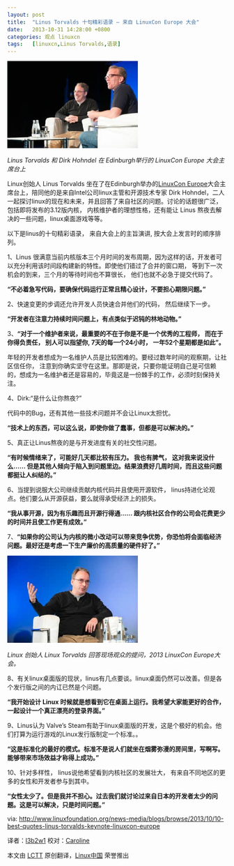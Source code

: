 ```yaml
---
layout: post
title:	"Linus Torvalds 十句精彩语录 — 来自 LinuxCon Europe 大会"
date:	2013-10-31 14:28:00 +0800 
categories:	观点 linuxcn 
tags:	[linuxcn,Linus Torvalds,语录]
---
```



![](/Asserts/Images/album/201310/30/170055z02owwdyghqf7ddh.jpg)


*Linus Torvalds 和 Dirk Hohndel 在 Edinburgh举行的 LinuxCon Europe 大会主席台上*


Linux创始人 Linus Torvalds 坐在了在Edinburgh举办的[LinuxCon Europe](http://events.linuxfoundation.org/events/linuxcon-europe)大会主席台上，陪同他的是来自Intel公司linux主管和开源技术专家 Dirk Hohndel，二人一起探讨linux的现在和未来，并且回答了来自社区的问题。讨论的话题很广泛，包括即将发布的3.12版内核， 内核维护者的理想性格，还有能让 Linus 熬夜去解决的一些问题，linux桌面游戏等等。


以下是linus的十句精彩语录， 来自大会上的主旨演讲, 按大会上发言时的顺序排列。


1、Linus 很满意当前内核版本三个月时间的发布周期，因为这样的话，开发者可以充分利用该时间段构建新的特性。即使他们错过了合并的窗口期， 等到下一次机会的到来，三个月的等待时间也不算很长， 他们也就不必急于提交代码了。


**“不必着急写代码，要确保代码运行正常且精心设计，不要担心期限问题。”**


2、快速变更的步调还允许开发人员快速合并他们的代码， 然后继续下一步。


**“开发者在注意力持续时间问题上，有点类似于迟钝的林地动物。”**


3、**“对于一个维护者来说，最重要的不在于你是不是一个优秀的工程师， 而在于你得负责任， 别人可以指望你, 7天的每一个24小时， 一年52个星期都是如此”。**


年轻的开发者想成为一名维护人员是比较困难的。要经过数年时间的观察期，让社区信任你， 注意到你确实坚守在这里。那即是说，只要你能证明自己是可信赖的，想成为一名维护者还是容易的，毕竟这是一份棘手的工作，必须时刻保持关注。


4、Dirk:“是什么让你熬夜?”


代码中的Bug，还有其他一些技术问题并不会让Linux太担忧。


**“技术上的东西，可以这么说，即使你做了蠢事，但都是可以解决的。”**


5、真正让Linus熬夜的是与开发进度有关的社交性问题。


**“有时候情绪来了，可能好几天都比较有压力。 我也有脾气， 这对我来说没什么…… 但是其他人倾向于陷入到问题里边。结果浪费好几周时间，而且这些问题都挺让人纠结的。”**


6、当提到说服大公司继续贡献内核代码并且使用开源软件， linus持进化论观点。他们要么从开源获益，要么就得承受经济上的损失。


**“我从事开源，因为有乐趣而且开源行得通…… 跟内核社区合作的公司会花费更少的时间并且使工作更有成效。”**


7、**“如果你的公司认为内核的微小改动可以带来竞争优势，你恐怕将会面临经济问题。最好还是考虑一下生产廉价的高质量的硬件好了。”**


 ![](/Asserts/Images/album/201310/30/1700560v35y0441aaggg8y.jpg)


*Linux 创始人 Linux Torvalds 回答现场观众的提问，2013 LinuxCon Europe大会。*


8、有关linux桌面版的现状，linus有几点要谈。linux桌面仍然可以改善。但是各个发行版之间的内讧已然是个问题。


**“我开始设计 Linux 时候就是想看到它在桌面上运行。我希望大家能更好的合作，一起设计一个真正漂亮的登录界面。”**


9、Linus认为 Valve’s Steam有助于linux桌面版的开发，这是个极好的机会。他们打算为运行游戏的Linux发行版制定一个标准。。


**“这是标准化的最好的模式。标准不是说人们就坐在烟雾弥漫的房间里，写啊写。能够带来市场效益才称得上成功。”**


10、针对多样性， linus说他希望看到内核社区的发展壮大， 有来自不同地区的更多的女性和开发者参与到其中。


**“女性太少了。但是我并不担心。过去我们就讨论过来自日本的开发者太少的问题。这是可以解决，只是时间问题。”**


 


via: <http://www.linuxfoundation.org/news-media/blogs/browse/2013/10/10-best-quotes-linus-torvalds-keynote-linuxcon-europe>


译者：[l3b2w1](https://github.com/l3b2w1) 校对：[Caroline](https://github.com/carolinewuyan)


本文由 [LCTT](https://github.com/LCTT/TranslateProject) 原创翻译，[Linux中国](http://linux.cn/) 荣誉推出
